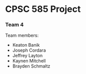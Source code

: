 # CPSC 585 Project
### Team 4

Team members:
- Keaton Banik
- Joseph Cordara
- Jeffrey Layton
- Kaynen Mitchell
- Brayden Schmaltz